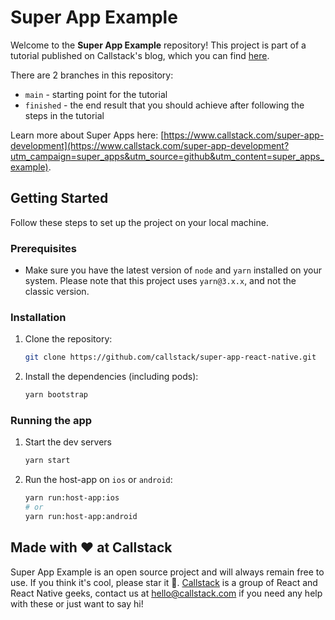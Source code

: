 # Super App Example

Welcome to the **Super App Example** repository! This project is part of a tutorial published on Callstack's blog, which you can find [here](https://www.callstack.com/blog/step-by-step-guide-to-super-app-development).

There are 2 branches in this repository:

- `main` - starting point for the tutorial
- `finished` - the end result that you should achieve after following the steps in the tutorial

Learn more about Super Apps here: [https://www.callstack.com/super-app-development](https://www.callstack.com/super-app-development?utm_campaign=super_apps&utm_source=github&utm_content=super_apps_example).

## Getting Started

Follow these steps to set up the project on your local machine.

### Prerequisites

- Make sure you have the latest version of `node` and `yarn` installed on your system. Please note that this project uses `yarn@3.x.x`, and not the classic version.

### Installation

1. Clone the repository:

   ```sh
   git clone https://github.com/callstack/super-app-react-native.git
   ```

2. Install the dependencies (including pods):

   ```sh
   yarn bootstrap
   ```

### Running the app

1. Start the dev servers

   ```sh
   yarn start
   ```

2. Run the host-app on `ios` or `android`:

   ```sh
   yarn run:host-app:ios
   # or
   yarn run:host-app:android
   ```

## Made with ❤️ at Callstack

Super App Example is an open source project and will always remain free to use. If you think it's cool, please star it 🌟. [Callstack][callstack-readme-with-love] is a group of React and React Native geeks, contact us at [hello@callstack.com](mailto:hello@callstack.com) if you need any help with these or just want to say hi!

<!-- badges -->

[callstack-readme-with-love]: https://callstack.com/?utm_source=github.com&utm_medium=referral&utm_campaign=super-app-template&utm_term=readme-with-love
